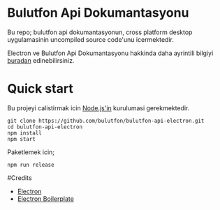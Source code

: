 Bulutfon Api Dokumantasyonu
==============
Bu repo; bulutfon api dokumantasyonun, cross platform desktop uygulamasinin uncompiled source code'unu icermektedir.

Electron ve Bulutfon Api Dokumantasyonu hakkinda daha ayrintili bilgiyi [buradan](http://akademi.help/electron-ve-bulutfon-api-dokumantasyonu/) edinebilirsiniz.

# Quick start
Bu projeyi calistirmak icin [Node.js'in](https://nodejs.org/en/) kurulumasi gerekmektedir.

```
git clone https://github.com/bulutfon/bulutfon-api-electron.git
cd bulutfon-api-electron
npm install
npm start
```
Paketlemek icin;

```
npm run release
```

#Credits
* [Electron](https://github.com/atom/electron)
* [Electron Boilerplate](https://github.com/szwacz/electron-boilerplate)
